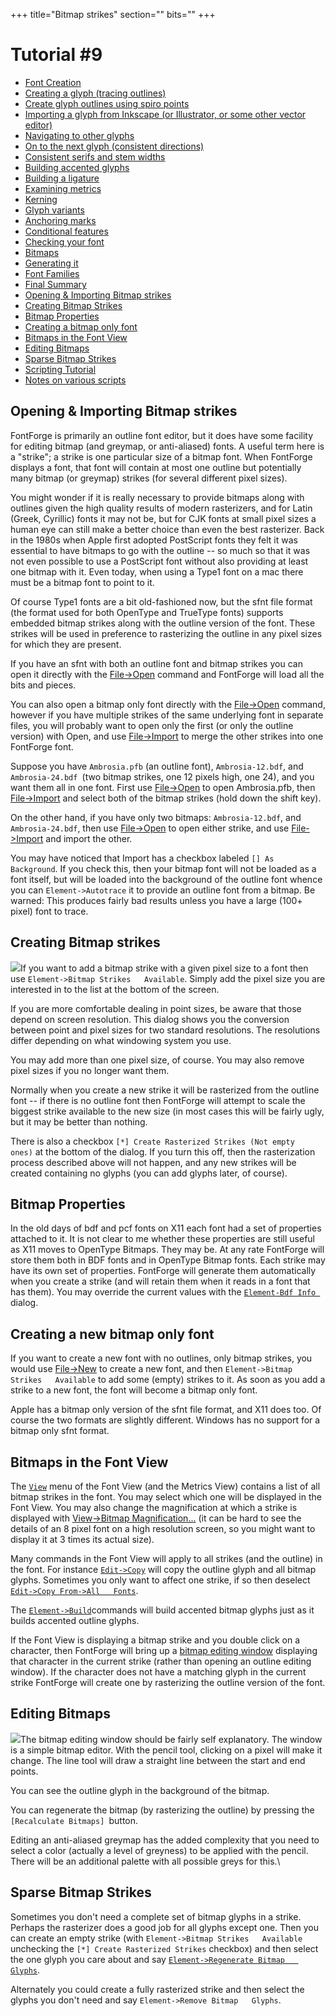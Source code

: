 +++
title="Bitmap strikes"
section=""
bits=""
+++


Tutorial \#9
============

-   [Font Creation](editexample.html#FontCreate)
-   [Creating a glyph (tracing outlines)](editexample.html#CharCreate)
-   [Create glyph outlines using spiro points](editspiro.html)
-   [Importing a glyph from Inkscape (or Illustrator, or some other
    vector editor)](importexample.html)
-   [Navigating to other glyphs](editexample2.html#Navigating)
-   [On to the next glyph (consistent
    directions)](editexample2.html#Creating-o)
-   [Consistent serifs and stem
    widths](editexample3.html#consistent-stems)
-   [Building accented glyphs](editexample4.html#accents)
-   [Building a ligature](editexample4.html#ligature)
-   [Examining metrics](editexample5.html#metrics)
-   [Kerning](editexample5.html#Kerning)
-   [Glyph variants](editexample6.html#Variants)
-   [Anchoring marks](editexample6.html#Marks)
-   [Conditional features](editexample6-5.html#Conditional)
-   [Checking your font](editexample7.html#checking)
-   [Bitmaps](editexample7.html#Bitmaps)
-   [Generating it](editexample7.html#generating)
-   [Font Families](editexample7.html#Families)
-   [Final Summary](editexample7.html#summary)
-   [Opening & Importing Bitmap strikes](#Opening)
-   [Creating Bitmap Strikes](editexample8.html#Creating)
-   [Bitmap Properties](editexample8.html#Properties)
-   [Creating a bitmap only font](editexample8.html#bitmap-only)
-   [Bitmaps in the Font View](editexample8.html#FontView)
-   [Editing Bitmaps](editexample8.html#Editing)
-   [Sparse Bitmap Strikes](editexample8.html#Sparse)
-   [Scripting Tutorial](scripting-tutorial.html)
-   [Notes on various scripts](scriptnotes.html#Special)

Opening & Importing Bitmap strikes
----------------------------------

FontForge is primarily an outline font editor, but it does have some
facility for editing bitmap (and greymap, or anti-aliased) fonts. A
useful term here is a "strike"; a strike is one particular size of a
bitmap font. When FontForge displays a font, that font will contain at
most one outline but potentially many bitmap (or greymap) strikes (for
several different pixel sizes).

You might wonder if it is really necessary to provide bitmaps along with
outlines given the high quality results of modern rasterizers, and for
Latin (Greek, Cyrillic) fonts it may not be, but for CJK fonts at small
pixel sizes a human eye can still make a better choice than even the
best rasterizer. Back in the 1980s when Apple first adopted PostScript
fonts they felt it was essential to have bitmaps to go with the outline
-- so much so that it was not even possible to use a PostScript font
without also providing at least one bitmap with it. Even today, when
using a Type1 font on a mac there must be a bitmap font to point to it.

Of course Type1 fonts are a bit old-fashioned now, but the sfnt file
format (the format used for both OpenType and TrueType fonts) supports
embedded bitmap strikes along with the outline version of the font.
These strikes will be used in preference to rasterizing the outline in
any pixel sizes for which they are present.

If you have an sfnt with both an outline font and bitmap strikes you can
open it directly with the [File-\>Open](filemenu.html#Open) command and
FontForge will load all the bits and pieces.

You can also open a bitmap only font directly with the
[File-\>Open](filemenu.html#Open) command, however if you have multiple
strikes of the same underlying font in separate files, you will probably
want to open only the first (or only the outline version) with Open, and
use [File-\>Import](filemenu.html#Import) to merge the other strikes
into one FontForge font.

Suppose you have `Ambrosia.pfb` (an outline font), `Ambrosia-12.bdf`,
and `Ambrosia-24.bdf `(two bitmap strikes, one 12 pixels high, one 24),
and you want them all in one font. First use
[File-\>Open](filemenu.html#Open) to open Ambrosia.pfb, then
[File-\>Import](filemenu.html#Import) and select both of the bitmap
strikes (hold down the shift key).

On the other hand, if you have only two bitmaps: `Ambrosia-12.bdf`, and
`Ambrosia-24.bdf`, then use [File-\>Open](filemenu.html#Open) to open
either strike, and use [File-\>Import](filemenu.html#Import) and import
the other.

You may have noticed that Import has a checkbox labeled
`[] As   Background`. If you check this, then your bitmap font will not
be loaded as a font itself, but will be loaded into the background of
the outline font whence you can `Element->Autotrace` it to provide an
outline font from a bitmap. Be warned: This produces fairly bad results
unless you have a large (100+ pixel) font to trace.

Creating Bitmap strikes
-----------------------

![](img/bitmapsavail.png)If you want to add a bitmap strike with a given
pixel size to a font then use `Element->Bitmap Strikes   Available`.
Simply add the pixel size you are interested in to the list at the
bottom of the screen.

If you are more comfortable dealing in point sizes, be aware that those
depend on screen resolution. This dialog shows you the conversion
between point and pixel sizes for two standard resolutions. The
resolutions differ depending on what windowing system you use.

You may add more than one pixel size, of course. You may also remove
pixel sizes if you no longer want them.

Normally when you create a new strike it will be rasterized from the
outline font -- if there is no outline font then FontForge will attempt
to scale the biggest strike available to the new size (in most cases
this will be fairly ugly, but it may be better than nothing.

There is also a checkbox
`[*] Create Rasterized Strikes (Not empty   ones)` at the bottom of the
dialog. If you turn this off, then the rasterization process described
above will not happen, and any new strikes will be created containing no
glyphs (you can add glyphs later, of course).

Bitmap Properties
-----------------

In the old days of bdf and pcf fonts on X11 each font had a set of
properties attached to it. It is not clear to me whether these
properties are still useful as X11 moves to OpenType Bitmaps. They may
be. At any rate FontForge will store them both in BDF fonts and in
OpenType Bitmap fonts. Each strike may have its own set of properties.
FontForge will generate them automatically when you create a strike (and
will retain them when it reads in a font that has them). You may
override the current values with the
[`Element-Bdf Info `](elementmenu.html#BDF-Info)dialog.

Creating a new bitmap only font
-------------------------------

If you want to create a new font with no outlines, only bitmap strikes,
you would use [File-\>New](filemenu.html#New) to create a new font, and
then `Element->Bitmap Strikes   Available` to add some (empty) strikes
to it. As soon as you add a strike to a new font, the font will become a
bitmap only font.

Apple has a bitmap only version of the sfnt file format, and X11 does
too. Of course the two formats are slightly different. Windows has no
support for a bitmap only sfnt format.

Bitmaps in the Font View
------------------------

The [`View`](viewmenu.html#bitmaps) menu of the Font View (and the
Metrics View) contains a list of all bitmap strikes in the font. You may
select which one will be displayed in the Font View. You may also change
the magnification at which a strike is displayed with [View-\>Bitmap
Magnification...](viewmenu.html#BitmapMag) (it can be hard to see the
details of an 8 pixel font on a high resolution screen, so you might
want to display it at 3 times its actual size).

Many commands in the Font View will apply to all strikes (and the
outline) in the font. For instance [`Edit->Copy`](editmenu.html#Copy)
will copy the outline glyph and all bitmap glyphs. Sometimes you only
want to affect one strike, if so then deselect
[`Edit->Copy From->All   Fonts`](editmenu.html#Fonts).

The [`Element->Build`](elementmenu.html#Accented)commands will build
accented bitmap glyphs just as it builds accented outline glyphs.

If the Font View is displaying a bitmap strike and you double click on a
character, then FontForge will bring up a [bitmap editing
window](bitmapview.html) displaying that character in the current strike
(rather than opening an outline editing window). If the character does
not have a matching glyph in the current strike FontForge will create
one by rasterizing the outline version of the font.

Editing Bitmaps
---------------

![](img/BitmapView.png)The bitmap editing window should be fairly self
explanatory. The window is a simple bitmap editor. With the pencil tool,
clicking on a pixel will make it change. The line tool will draw a
straight line between the start and end points.

You can see the outline glyph in the background of the bitmap.

You can regenerate the bitmap (by rasterizing the outline) by pressing
the `[Recalculate Bitmaps] `button.

Editing an anti-aliased greymap has the added complexity that you need
to select a color (actually a level of greyness) to be applied with the
pencil. There will be an additional palette with all possible greys for
this.\

Sparse Bitmap Strikes
---------------------

Sometimes you don't need a complete set of bitmap glyphs in a strike.
Perhaps the rasterizer does a good job for all glyphs except one. Then
you can create an empty strike (with
`Element->Bitmap Strikes   Available` unchecking the
`[*] Create Rasterized Strikes` checkbox) and then select the one glyph
you care about and say
[`Element->Regenerate Bitmap   Glyphs`](elementmenu.html#Regenerate).

Alternately you could create a fully rasterized strike and then select
the glyphs you don't need and say `Element->Remove Bitmap   Glyphs`.
